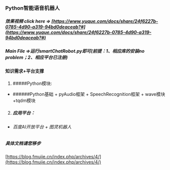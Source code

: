 ### Python智能语音机器人

##### 效果视频 click here => [https://www.yuque.com/docs/share/24f6227b-0785-4d90-a319-94bd0deaceab?#](https://www.yuque.com/docs/share/24f6227b-0785-4d90-a319-94bd0deaceab?#)

##### Main File =>运行smartChatRobot.py即可(前提：1、相应库的安装no problem；2、相应平台已注册)

#### 知识需求+平台支撑

1. #####Python模块:

* ######Python基础 + pyAudio框架 + SpeechRecognition框架 + wave模块 +tqdm模块

2. ##### 应用平台：

* ###### 百度AI开放平台 + 图灵机器人

##### 具体文档请您移步

[https://blog.fmujie.cn/index.php/archives/4/](https://blog.fmujie.cn/index.php/archives/4/)